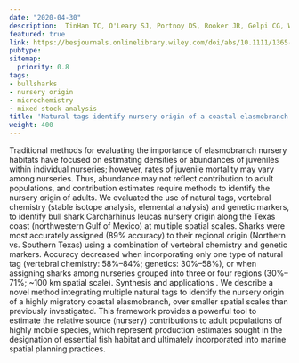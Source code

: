 ```yaml
---
date: "2020-04-30"
description:  TinHan TC, O'Leary SJ, Portnoy DS, Rooker JR, Gelpi CG, Wells RJD (2019) Journal of Applied Ecology
featured: true
link: https://besjournals.onlinelibrary.wiley.com/doi/abs/10.1111/1365-2664.13627
pubtype:
sitemap:
  priority: 0.8
tags:
- bullsharks
- nursery origin
- microchemistry
- mixed stock analysis
title: 'Natural tags identify nursery origin of a coastal elasmobranch Carcharhinus leucas'
weight: 400
---
```


Traditional methods for evaluating the importance of elasmobranch nursery habitats have focused on estimating densities or abundances of juveniles within individual nurseries; however, rates of juvenile mortality may vary among nurseries. Thus, abundance may not reflect contribution to adult populations, and contribution estimates require methods to identify the nursery origin of adults.
We evaluated the use of natural tags, vertebral chemistry (stable isotope analysis, elemental analysis) and genetic markers, to identify bull shark Carcharhinus leucas nursery origin along the Texas coast (northwestern Gulf of Mexico) at multiple spatial scales. Sharks were most accurately assigned (89% accuracy) to their regional origin (Northern vs. Southern Texas) using a combination of vertebral chemistry and genetic markers. Accuracy decreased when incorporating only one type of natural tag (vertebral chemistry: 58%–84%; genetics: 30%–58%), or when assigning sharks among nurseries grouped into three or four regions (30%–71%; ~100 km spatial scale). Synthesis and applications . We describe a novel method integrating multiple natural tags to identify the nursery origin of a highly migratory coastal elasmobranch, over smaller spatial scales than previously investigated. This framework provides a powerful tool to estimate the relative source (nursery) contributions to adult populations of highly mobile species, which represent production estimates sought in the designation of essential fish habitat and ultimately incorporated into marine spatial planning practices.